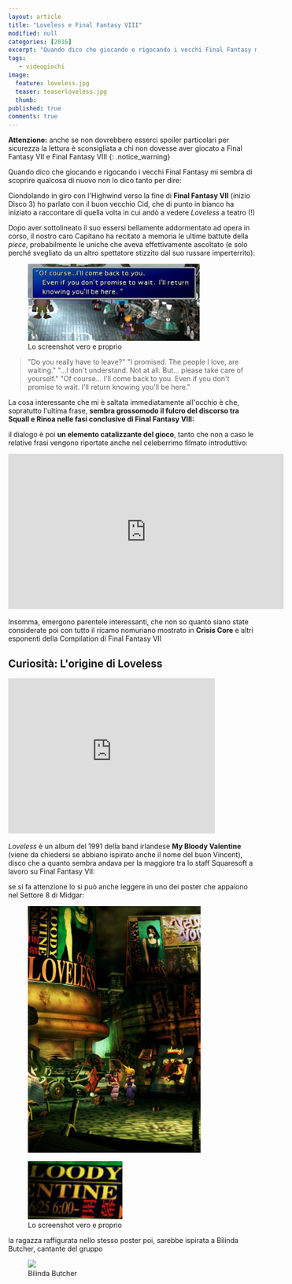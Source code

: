 ```yaml
---
layout: article
title: "Loveless e Final Fantasy VIII"
modified: null
categories: [2016]
excerpt: "Quando dico che giocando e rigocando i vecchi Final Fantasy mi sembra di scoprire qualcosa di nuovo non lo dico tanto per dire..."
tags: 
   - videogiochi
image: 
  feature: loveless.jpg
  teaser: teaserloveless.jpg
  thumb: 
published: true
comments: true
---
```


**Attenzione:** anche se non dovrebbero esserci spoiler particolari per sicurezza la lettura è sconsigliata a chi non dovesse aver giocato a Final Fantasy VII e Final Fantasy VIII
{: .notice_warning}

Quando dico che giocando e rigocando i vecchi Final Fantasy mi sembra di scoprire qualcosa di nuovo non lo dico tanto per dire:

Ciondolando in giro con l'Highwind verso la fine di **Final Fantasy VII** (inizio Disco 3) ho parlato con il buon vecchio Cid, che di punto in bianco ha iniziato a raccontare di quella volta in cui andò a vedere _Loveless_ a teatro (!)

Dopo aver sottolineato il suo essersi bellamente addormentato ad opera in corso, il nostro caro Capitano ha recitato a memoria le ultime battute della _piece_, probabilmente le uniche che aveva effettivamente ascoltato (e solo perché svegliato da un altro spettatore stizzito dal suo russare imperterrito):

<figure>
	<img src="images/loveless/cid.jpg">
	<figcaption>Lo screenshot vero e proprio</figcaption>
</figure>

> "Do you really have to leave?"
"I promised. The people I love, are waiting."
"...I don't understand. Not at all. But... please take care of yourself."
"Of course... I'll come back to you. Even if you don't promise to wait. I'll return knowing you'll be here."

La cosa interessante che mi è saltata immediatamente all'occhio è che, sopratutto l'ultima frase, **sembra grossomodo il fulcro del discorso tra Squall e Rinoa nelle fasi conclusive di Final Fantasy VIII:** 

il dialogo è poi **un elemento catalizzante del gioco**, tanto che non a caso le relative frasi vengono riportate anche nel celeberrimo filmato introduttivo:

<iframe width="560" height="315" src="https://www.youtube.com/embed/1GHCJJXqneU" frameborder="0" allowfullscreen></iframe>

Insomma, emergono parentele interessanti, che non so quanto siano state considerate poi con tutto il ricamo nomuriano mostrato in **Crisis Core** e altri esponenti della Compilation di Final Fantasy VII

## Curiosità: L'origine di Loveless

<iframe width="420" height="315" src="https://www.youtube.com/embed/OrMjc4oz0mY" frameborder="0" allowfullscreen></iframe>

_Loveless_ è un album del 1991 della band irlandese **My Bloody Valentine** (viene da chiedersi se abbiano ispirato anche il nome del buon Vincent), disco che a quanto sembra andava per la maggiore tra lo staff Squaresoft a lavoro su Final Fantasy VII:

se si fa attenzione lo si può anche leggere in uno dei poster che appaiono nel Settore 8 di Midgar:

<figure>
	<img src="images/loveless/sector8loveless.jpg">
</figure>

<figure>
	<img src="images/loveless/mybloodyvalentine.jpg">
	<figcaption>Lo screenshot vero e proprio</figcaption>
</figure>

la ragazza raffigurata nello stesso poster poi, sarebbe ispirata a Bilinda Butcher, cantante del gruppo

<figure>
	<img src="images/loveless/BlindaButcher.jpg">
	<figcaption>Bilinda Butcher</figcaption>
</figure>